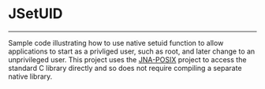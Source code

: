 # JSetUID
****
Sample code illustrating how to use native setuid function to allow applications to start as a privliged user, such as root, and later change to an unprivileged user. This project uses the [JNA-POSIX](http://kenai.com/projects/jna-posix) project to access the standard C library directly and so does not require compiling a separate native library.

